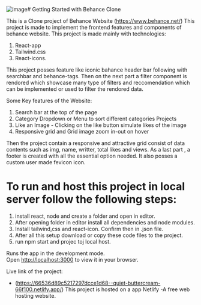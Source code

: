![image](https://github.com/hmittal28/behance_clone/assets/107806450/63b546b5-7b48-47d8-b585-ef69f55d7b1e)# Getting Started with Behance Clone
<img src='' />


This is a Clone project of Behance Website (https://www.behance.net/)
This project is made to implement the frontend features and components of behance website.
This project is made mainly with technologies:
1. React-app
2. Tailwind.css
3. React-icons.

This project posses feature like iconic bahance header bar following with searchbar and behance-tags. Then on the next part a filter component is rendored which showcase many type of filters and reccomendation which can be implemented or used to filter the rendored data.

Some Key features of the Website:
1. Search bar at the top of the page 
2. Category Dropdown or Menu to sort different categories Projects 
3. Like an Image - Clicking on the like button simulate likes of the image 
4. Responsive grid and Grid image zoom in-out on hover 

Then the project contain a responsive and attractive grid consist of data contents such as img, name, writter, total likes and views. As a last part , a footer is created with all the essential option needed. It also posses a custom user made fevicon icon.

# To run and host this project in local server follow the following steps:
1. install react, node and create a folder and open in editor.
2. After opening folder in editor install all dependencies and node modules.
3. Install tailwind,css and react-icon. Confirm then in .json file.
4. After all this setup download or copy these code files to the project.
5. run npm start and projec toj local host.

Runs the app in the development mode.\
Open [http://localhost:3000](http://localhost:3000) to view it in your browser.

Live link of the project:
- (https://66536d89c5217297dcce1d68--quiet-buttercream-66f100.netlify.app/)
This project is hosted on a app Netlify -A free web hosting website. 
